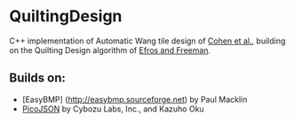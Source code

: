 # QuiltingDesign

C++ implementation of Automatic Wang tile design of [Cohen et al.](dx.doi.org/10.1145/882262.882265), building on the Quilting Design algorithm of [Efros and Freeman](dx.doi.org/10.1145/383259.383296).

## Builds on:
* [EasyBMP] (http://easybmp.sourceforge.net) by Paul Macklin
* [PicoJSON](https://github.com/kazuho/picojson) by Cybozu Labs, Inc., and Kazuho Oku